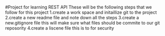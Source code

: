 #Project for learning REST API
These will be the following steps that we follow for this project
1.create a work space and initaillize git to the project
2.create a new readme file and note down all the steps
3.create a new.gitignore file this will make sure what files should be commite to our git reposority
4.create a liscene file this is to for security
